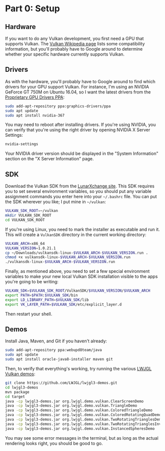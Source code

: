 # Part 0: Setup

## Hardware

If you want to do any Vulkan development, you first need a GPU that supports
Vulkan. The [Vulkan Wikipedia page][wikipedia] lists some compatibility
information, but you'll probably have to Google around to determine whether your
specific hardware currently supports Vulkan.

## Drivers

As with the hardware, you'll probably have to Google around to find which
drivers for your GPU support Vulkan. For instance, I'm using an NVIDIA GeForce
GT 750M on Ubuntu 16.04, so I want the latest drivers from the
[Proprietary GPU Drivers PPA][ppa]:

```sh
sudo add-apt-repository ppa:graphics-drivers/ppa
sudo apt update
sudo apt install nvidia-367
```

You may need to reboot after installing drivers. If you're using NVIDIA, you can
verify that you're using the right driver by opening NVIDIA X Server Settings:

```sh
nvidia-settings
```

Your NVIDIA driver version should be displayed in the "System Information"
section on the "X Server Information" page.

## SDK

Download the Vulkan SDK from the [LunarXchange site][lunarxchange]. This SDK
requires you to set several environment variables, so you should put any
variable assignment commands you enter here into your `~/.bashrc` file. You can
put the SDK wherever you like; I put mine in `~/vulkan`:

```sh
VULKAN_SDK_ROOT=~/vulkan
mkdir VULKAN_SDK_ROOT
cd VULKAN_SDK_ROOT
```

If you're using Linux, you need to mark the installer as executable and run it.
This will create a `VulkanSDK` directory in the current working directory:

```sh
VULKAN_ARCH=x86_64
VULKAN_VERSION=1.0.21.1
cp ~/Downloads/vulkansdk-linux-$VULKAN_ARCH-$VULKAN_VERSION.run .
chmod +x vulkansdk-linux-$VULKAN_ARCH-$VULKAN_VERSION.run
./vulkansdk-linux-$VULKAN_ARCH-$VULKAN_VERSION.run
```

Finally, as mentioned above, you need to set a few special environment variables
to make your new local Vulkan SDK installation visible to the apps you're going
to be writing:

```sh
VULKAN_SDK=$VULKAN_SDK_ROOT/VulkanSDK/$VULKAN_VERSION/$VULKAN_ARCH
export PATH=$PATH:$VULKAN_SDK/bin
export LD_LIBRARY_PATH=$VULKAN_SDK/lib
export VK_LAYER_PATH=$VULKAN_SDK/etc/explicit_layer.d
```

Then restart your shell.

## Demos

Install Java, Maven, and Git if you haven't already:

```sh
sudo add-apt-repository ppa:webupd8team/java
sudo apt update
sudo apt install oracle-java8-installer maven git
```

Then, to verify that everything's working, try running the various
[LWJGL Vulkan demos][demos]:

```sh
git clone https://github.com/LWJGL/lwjgl3-demos.git
cd lwjgl3-demos
mvn package
cd target
java -cp lwjgl3-demos.jar org.lwjgl.demo.vulkan.ClearScreenDemo
java -cp lwjgl3-demos.jar org.lwjgl.demo.vulkan.TriangleDemo
java -cp lwjgl3-demos.jar org.lwjgl.demo.vulkan.ColoredTriangleDemo
java -cp lwjgl3-demos.jar org.lwjgl.demo.vulkan.ColoredRotatingQuadDemo
java -cp lwjgl3-demos.jar org.lwjgl.demo.vulkan.TwoRotatingTrianglesDemo
java -cp lwjgl3-demos.jar org.lwjgl.demo.vulkan.TwoRotatingTrianglesInvDepthDemo
java -cp lwjgl3-demos.jar org.lwjgl.demo.vulkan.InstancedSpheresDemo
```

You may see some error messages in the terminal, but as long as the actual
rendering looks right, you should be good to go.

[demos]: https://github.com/LWJGL/lwjgl3-demos/tree/master/src/org/lwjgl/demo/vulkan
[lunarxchange]: https://vulkan.lunarg.com/signin
[ppa]: https://launchpad.net/~graphics-drivers/+archive/ubuntu/ppa
[wikipedia]: https://en.wikipedia.org/wiki/Vulkan_%28API%29#Hardware_compatibility
